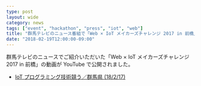 ```yaml
---
type: post
layout: wide
category: news
tags: ["event", "hackathon", "press", "iot", "web"]
title: "群馬テレビのニュース番組で「Web × IoT メイカーズチャレンジ 2017 in 前橋」の様子をご紹介いただきました"
date: "2018-02-19T12:00:00-09:00"
---
```

群馬テレビのニュースでご紹介いただいた「Web × IoT メイカーズチャレンジ 2017 in 前橋」の動画が YouTube で公開されました。

* [IoT プログラミング技術競う／群馬県 (18/2/17)](https://www.youtube.com/watch?v=uU55PryCz_0)
